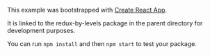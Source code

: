 This example was bootstrapped with [Create React App](https://github.com/facebook/create-react-app).

It is linked to the redux-by-levels package in the parent directory for development purposes.

You can run `npm install` and then `npm start` to test your package.
